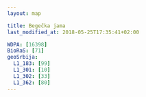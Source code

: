 ```yaml
---
layout: map

title: Begečka jama
last_modified_at: 2018-05-25T17:35:41+02:00

WDPA: [16398]
BioRaS: [71]
geoSrbija:
  L1_183: [99]
  L1_301: [10]
  L1_302: [33]
  L1_362: [80]
---
```

